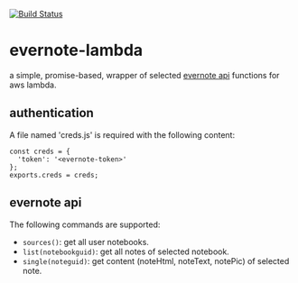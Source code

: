[![Build Status](https://semaphoreci.com/api/v1/alexisargyris/evernote-lambda/branches/master/shields_badge.svg)](https://semaphoreci.com/alexisargyris/evernote-lambda)

# evernote-lambda
a simple, promise-based, wrapper of selected [evernote api](https://dev.evernote.com/doc/reference) functions for aws lambda.

## authentication

A file named 'creds.js' is required with the following content:

    const creds = {
      'token': '<evernote-token>'
    };
    exports.creds = creds;

## evernote api

The following commands are supported:

* `sources()`: get all user notebooks.
* `list(notebookguid)`: get all notes of selected notebook.
* `single(noteguid)`: get content (noteHtml, noteText, notePic) of selected note.
 